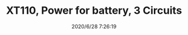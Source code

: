 ﻿---
layout: post 
title: XT110, Power for battery, 3 Circuits
tags: XT
categories: wire-harness
overview: XT110, Power for battery,3 Circuits
series: XT
part_number: XT110
thumb_img: static/202006/370-thumb-20200628152717.jpg
small_img: static/202006/370-20200628152717.jpg
date: 2020/6/28 7:26:19
---



